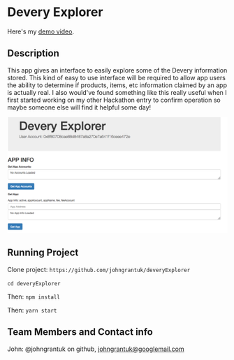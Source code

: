 # Devery Explorer

Here's my [demo video]().

## Description

This app gives an interface to easily explore some of the Devery information stored. This kind of easy to use interface will be required to allow app users the ability to determine if products, items, etc information claimed by an app is actually real. I also would've found something like this really useful when I first started working on my other Hackathon entry to confirm operation so maybe someone else will find it helpful some day!

![Screenshot](ScreenShot.png)

## Running Project

Clone project: ```https://github.com/johngrantuk/deveryExplorer```

```cd deveryExplorer```

Then: ```npm install```

Then: ```yarn start```

## Team Members and Contact info

John: @johngrantuk on github, johngrantuk@googlemail.com
